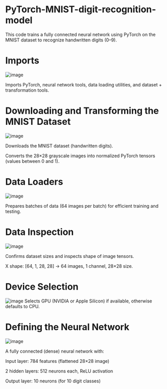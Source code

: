 # PyTorch-MNIST-digit-recognition-model

This code trains a fully connected neural network using PyTorch on the MNIST dataset to recognize handwritten digits (0–9).

# Imports
![image](https://github.com/user-attachments/assets/3f748490-1228-4a07-8dc1-48fb8ab291d4)

Imports PyTorch, neural network tools, data loading utilities, and dataset + transformation tools.

# Downloading and Transforming the MNIST Dataset
![image](https://github.com/user-attachments/assets/47eb0517-2763-46b9-86ea-d07c42180963)

Downloads the MNIST dataset (handwritten digits).

Converts the 28×28 grayscale images into normalized PyTorch tensors (values between 0 and 1).

# Data Loaders
![image](https://github.com/user-attachments/assets/6b0a717c-a21c-40cd-acbf-3ebff3edb3e6)

Prepares batches of data (64 images per batch) for efficient training and testing.

# Data Inspection
![image](https://github.com/user-attachments/assets/e3a0b6e6-9758-4db2-9a84-b371cf5e0426)

Confirms dataset sizes and inspects shape of image tensors.

X shape: [64, 1, 28, 28] → 64 images, 1 channel, 28×28 size.

# Device Selection
![image](https://github.com/user-attachments/assets/a0ac9f02-e20f-4130-a45b-ddf97f05165b)
Selects GPU (NVIDIA or Apple Silicon) if available, otherwise defaults to CPU.

# Defining the Neural Network
![image](https://github.com/user-attachments/assets/c58214ac-19f7-4981-8206-5cee7d2184bb)

A fully connected (dense) neural network with:

Input layer: 784 features (flattened 28×28 image)

2 hidden layers: 512 neurons each, ReLU activation

Output layer: 10 neurons (for 10 digit classes)
